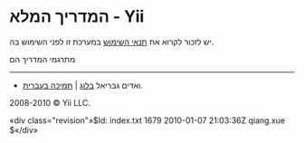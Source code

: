 ﻿המדריך המלא - Yii
================================================


יש לזכור לקרוא את [תנאי השימוש](http://www.yiiframework.com/doc/terms/) במערכת זו לפני השימוש בה.

מתרגמי המדריך הם

--------------


* ואדים גבריאל [בלוג](http://www.vadimg.com) | [תמיכה בעברית](http://he.yiiframework.co.il).

2008-2010 &copy; Yii LLC.


«div class="revision"»$Id: index.txt 1679 2010-01-07 21:03:36Z qiang.xue $«/div»